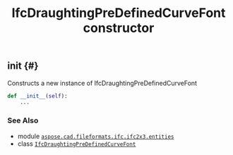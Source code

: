 ﻿---
title: IfcDraughtingPreDefinedCurveFont constructor
second_title: Aspose.CAD for Python via .NET API References
description: 
type: docs
weight: 10
url: /python-net/aspose.cad.fileformats.ifc.ifc2x3.entities/ifcdraughtingpredefinedcurvefont/__init__/
is_root: false
---

## __init__ {#}

Constructs a new instance of IfcDraughtingPreDefinedCurveFont



```python
def __init__(self):
    ...
```





### See Also
* module [`aspose.cad.fileformats.ifc.ifc2x3.entities`](../../)
* class [`IfcDraughtingPreDefinedCurveFont`](/cad/python-net/aspose.cad.fileformats.ifc.ifc2x3.entities/ifcdraughtingpredefinedcurvefont)
